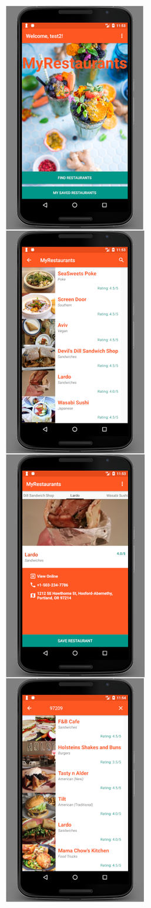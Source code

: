 <img src="restaurant1.png"/>
<img src="restaurant2.png"/>
<img src="restaurant3.png"/>
<img src="restaurant4.png"/>
